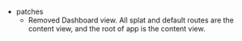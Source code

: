 * patches
    * Removed Dashboard view. All splat and default routes are the content view, and the root of app is the content view.
